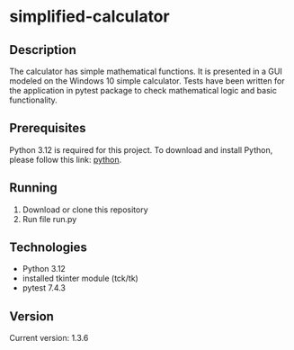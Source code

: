 # simplified-calculator

## Description
The calculator has simple mathematical functions. It is presented in a GUI modeled on the Windows 10 simple calculator. Tests have been written for the application in pytest package to check mathematical logic and basic functionality.

## Prerequisites
Python 3.12 is required for this project. To download and install Python, please follow this link: [python](https://www.python.org/downloads/).

## Running
1. Download or clone this repository
2. Run file run.py

## Technologies
 - Python 3.12
 - installed tkinter module (tck/tk)
 - pytest 7.4.3

## Version
Current version: 1.3.6